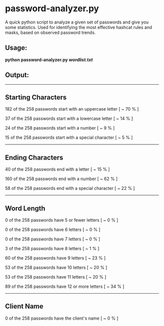 # password-analyzer.py
A quick python script to analyze a given set of passwords and give you some statistics. Used for identifying the most effective hashcat rules and masks, based on observed password trends.

## Usage: #
**python password-analyzer.py _wordlist.txt_**

## Output: #
------------------------------------------------------------
 Starting Characters
------------------------------------------------------------
 182 of the 258 passwords start with an uppercase letter
  [ ~ 70 % ] 

 37 of the 258 passwords start with a lowercase letter
  [ ~ 14 % ] 

 24 of the 258 passwords start with a number
  [ ~ 9 % ] 

 15 of the 258 passwords start with a special character
  [ ~ 5 % ] 

------------------------------------------------------------
 Ending Characters
------------------------------------------------------------
 40 of the 258 passwords end with a letter
  [ ~ 15 % ] 

 160 of the 258 passwords end with a number
  [ ~ 62 % ] 

 58 of the 258 passwords end with a special character
  [ ~ 22 % ] 

------------------------------------------------------------
 Word Length
------------------------------------------------------------
 0 of the 258 passwords have 5 or fewer letters
  [ ~ 0 % ] 

 0 of the 258 passwords have 6 letters
  [ ~ 0 % ] 

 0 of the 258 passwords have 7 letters
  [ ~ 0 % ] 

 3 of the 258 passwords have 8 letters
  [ ~ 1 % ] 

 60 of the 258 passwords have 9 letters
  [ ~ 23 % ] 

 53 of the 258 passwords have 10 letters
  [ ~ 20 % ] 

 53 of the 258 passwords have 11 letters
  [ ~ 20 % ] 

 89 of the 258 passwords have 12 or more letters
  [ ~ 34 % ] 

------------------------------------------------------------
 Client Name
------------------------------------------------------------
 0 of the 258 passwords have the client's name
  [ ~ 0 % ] 
